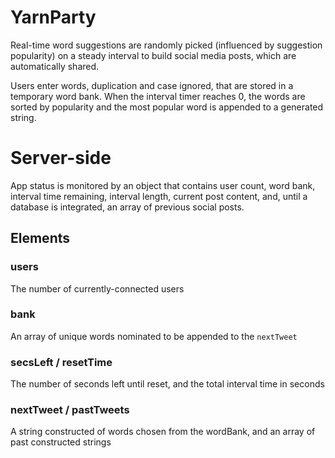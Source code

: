 # YarnParty

Real-time word suggestions are randomly picked (influenced by suggestion popularity) on a steady interval to build social media posts, which are automatically shared.

Users enter words, duplication and case ignored, that are stored in a temporary word bank. When the interval timer reaches 0, the words are sorted by popularity and the most popular word is appended to a generated string.

# Server-side

App status is monitored by an object that contains user count, word bank, interval time remaining, interval length, current post content, and, until a database is integrated, an array of previous social posts.

## Elements
### users
The number of currently-connected users

### bank
An array of unique words nominated to be appended to the `nextTweet`

### secsLeft / resetTime
The number of seconds left until reset, and the total interval time in seconds

### nextTweet / pastTweets
A string constructed of words chosen from the wordBank, and an array of past constructed strings
